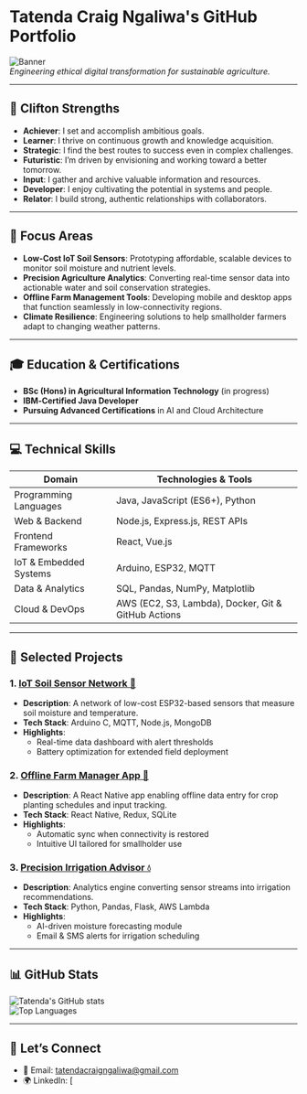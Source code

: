 # Tatenda Craig Ngaliwa's GitHub Portfolio

![Banner](https://via.placeholder.com/1000x250.png?text=Agriculture+%2B+Technology)  
*Engineering ethical digital transformation for sustainable agriculture.*

---

## 🌟 Clifton Strengths

- **Achiever**: I set and accomplish ambitious goals.  
- **Learner**: I thrive on continuous growth and knowledge acquisition.  
- **Strategic**: I find the best routes to success even in complex challenges.  
- **Futuristic**: I’m driven by envisioning and working toward a better tomorrow.  
- **Input**: I gather and archive valuable information and resources.  
- **Developer**: I enjoy cultivating the potential in systems and people.  
- **Relator**: I build strong, authentic relationships with collaborators.  

---

## 🎯 Focus Areas

- **Low-Cost IoT Soil Sensors**: Prototyping affordable, scalable devices to monitor soil moisture and nutrient levels.  
- **Precision Agriculture Analytics**: Converting real-time sensor data into actionable water and soil conservation strategies.  
- **Offline Farm Management Tools**: Developing mobile and desktop apps that function seamlessly in low-connectivity regions.  
- **Climate Resilience**: Engineering solutions to help smallholder farmers adapt to changing weather patterns.  

---

## 🎓 Education & Certifications

- **BSc (Hons) in Agricultural Information Technology** (in progress)  
- **IBM‑Certified Java Developer**  
- **Pursuing Advanced Certifications** in AI and Cloud Architecture  

---

## 💻 Technical Skills

| Domain                    | Technologies & Tools                                  |
|--------------------------|--------------------------------------------------------|
| Programming Languages     | Java, JavaScript (ES6+), Python                       |
| Web & Backend             | Node.js, Express.js, REST APIs                        |
| Frontend Frameworks       | React, Vue.js                                         |
| IoT & Embedded Systems    | Arduino, ESP32, MQTT                                  |
| Data & Analytics          | SQL, Pandas, NumPy, Matplotlib                        |
| Cloud & DevOps            | AWS (EC2, S3, Lambda), Docker, Git & GitHub Actions   |

---

## 🚀 Selected Projects

### 1. [IoT Soil Sensor Network 🌱](https://github.com/yourusername/soil-sensor)
- **Description**: A network of low-cost ESP32-based sensors that measure soil moisture and temperature.  
- **Tech Stack**: Arduino C, MQTT, Node.js, MongoDB  
- **Highlights**:  
  - Real-time data dashboard with alert thresholds  
  - Battery optimization for extended field deployment  

### 2. [Offline Farm Manager App 📱](https://github.com/yourusername/farm-manager)
- **Description**: A React Native app enabling offline data entry for crop planting schedules and input tracking.  
- **Tech Stack**: React Native, Redux, SQLite  
- **Highlights**:  
  - Automatic sync when connectivity is restored  
  - Intuitive UI tailored for smallholder use  

### 3. [Precision Irrigation Advisor 💧](https://github.com/yourusername/irrigation-advisor)
- **Description**: Analytics engine converting sensor streams into irrigation recommendations.  
- **Tech Stack**: Python, Pandas, Flask, AWS Lambda  
- **Highlights**:  
  - AI-driven moisture forecasting module  
  - Email & SMS alerts for irrigation scheduling  

---

## 📊 GitHub Stats

![Tatenda's GitHub stats](https://github-readme-stats.vercel.app/api?username=yourusername&show_icons=true&theme=radical)  
![Top Languages](https://github-readme-stats.vercel.app/api/top-langs/?username=yourusername&layout=compact&theme=radical)

---

## 🤝 Let’s Connect

- 📧 Email: [tatendacraigngaliwa@gmail.com](mailto:tatendacraigngaliwa@gmail.com)  
- 🌍 LinkedIn: [
